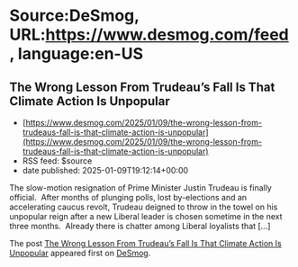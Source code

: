 # Source:DeSmog, URL:https://www.desmog.com/feed, language:en-US

## The Wrong Lesson From Trudeau’s Fall Is That Climate Action Is Unpopular
 - [https://www.desmog.com/2025/01/09/the-wrong-lesson-from-trudeaus-fall-is-that-climate-action-is-unpopular](https://www.desmog.com/2025/01/09/the-wrong-lesson-from-trudeaus-fall-is-that-climate-action-is-unpopular)
 - RSS feed: $source
 - date published: 2025-01-09T19:12:14+00:00

<p>The slow-motion resignation of Prime Minister Justin Trudeau is finally official.&#160; After months of plunging polls, lost by-elections and an accelerating caucus revolt, Trudeau deigned to throw in the towel on his unpopular reign after a new Liberal leader is chosen sometime in the next three months.&#160; Already there is chatter among Liberal loyalists that [&#8230;]</p>
<p>The post <a href="https://www.desmog.com/2025/01/09/the-wrong-lesson-from-trudeaus-fall-is-that-climate-action-is-unpopular/" data-wpel-link="internal">The Wrong Lesson From Trudeau’s Fall Is That Climate Action Is Unpopular</a> appeared first on <a href="https://www.desmog.com" data-wpel-link="internal">DeSmog</a>.</p>


